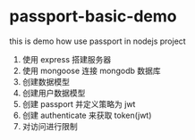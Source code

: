# passport-basic-demo
this is demo how use passport in nodejs project

1. 使用 express 搭建服务器
2. 使用 mongoose 连接 mongodb 数据库
3. 创建数据模型
4. 创建用户数据模型
5. 创建 passport 并定义策略为 jwt
6. 创建 authenticate 来获取 token(jwt)
7. 对访问进行限制
